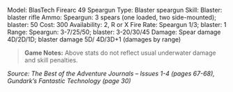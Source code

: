 Model: BlasTech Firearc 49 Speargun
Type: Blaster speargun
Skill: Blaster: blaster rifle
Ammo: Speargun: 3 spears (one
loaded, two side-mounted); blaster: 50
Cost: 300
Availability: 2, R or X
Fire Rate: Speargun 1/3; blaster: 1
Range: Speargun: 3-7/25/50; blaster: 3-20/30/45
Damage: Spear damage 4D/2D/1D; blaster damage 5D/
4D/3D+1 (damages by range)

> **Game Notes:** 
> Above stats do not reflect usual underwater damage and skill penalties.

*Source: The Best of the Adventure Journals – Issues 1-4 (pages 67-68), Gundark’s Fantastic Technology (page 30)*
